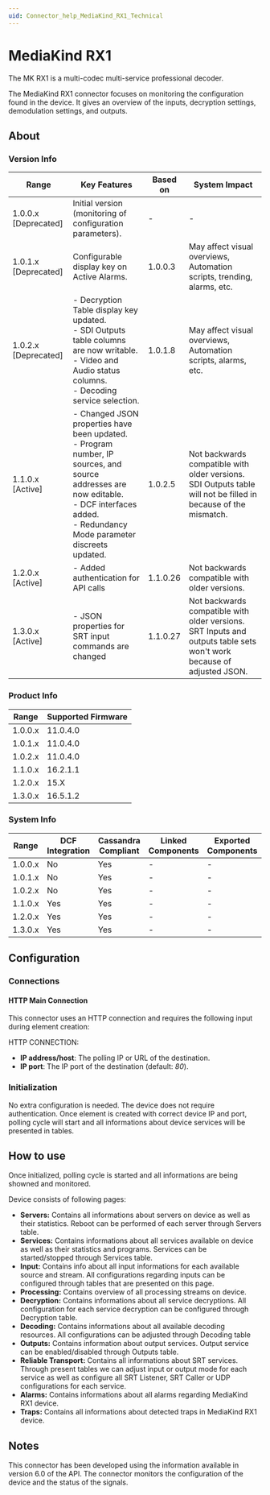 ```yaml
---
uid: Connector_help_MediaKind_RX1_Technical
---
```


# MediaKind RX1

The MK RX1 is a multi-codec multi-service professional decoder.

The MediaKind RX1 connector focuses on monitoring the configuration found in the device. It gives an overview of the inputs, decryption settings, demodulation settings, and outputs.

## About

### Version Info

| Range | Key Features | Based on | System Impact |
|--|--|--|--|
| 1.0.0.x [Deprecated] | Initial version (monitoring of configuration parameters). | - | - |
| 1.0.1.x [Deprecated] | Configurable display key on Active Alarms. | 1.0.0.3 | May affect visual overviews, Automation scripts, trending, alarms, etc. |
| 1.0.2.x [Deprecated] | - Decryption Table display key updated.<br>- SDI Outputs table columns are now writable.<br>- Video and Audio status columns.<br>- Decoding service selection. | 1.0.1.8 | May affect visual overviews, Automation scripts, alarms, etc. |
| 1.1.0.x [Active] | - Changed JSON properties have been updated.<br>- Program number, IP sources, and source addresses are now editable.<br>- DCF interfaces added.<br>- Redundancy Mode parameter discreets updated. | 1.0.2.5 | Not backwards compatible with older versions. SDI Outputs table will not be filled in because of the mismatch. |
| 1.2.0.x [Active] | - Added authentication for API calls | 1.1.0.26 | Not backwards compatible with older versions. |
| 1.3.0.x [Active] | - JSON properties for SRT input commands are changed | 1.1.0.27 | Not backwards compatible with older versions. SRT Inputs and outputs table sets won't work because of adjusted JSON. |

### Product Info

| Range     | Supported Firmware     |
|-----------|------------------------|
| 1.0.0.x   | 11.0.4.0               |
| 1.0.1.x   | 11.0.4.0               |
| 1.0.2.x   | 11.0.4.0               |
| 1.1.0.x   | 16.2.1.1               |
| 1.2.0.x   | 15.X                   |
| 1.3.0.x   | 16.5.1.2               |

### System Info

| Range     | DCF Integration     | Cassandra Compliant     | Linked Components     | Exported Components     |
|-----------|---------------------|-------------------------|-----------------------|-------------------------|
| 1.0.0.x   | No                  | Yes                     | -                     | -                       |
| 1.0.1.x   | No                  | Yes                     | -                     | -                       |
| 1.0.2.x   | No                  | Yes                     | -                     | -                       |
| 1.1.0.x   | Yes                 | Yes                     | -                     | -                       |
| 1.2.0.x   | Yes                 | Yes                     | -                     | -                       |
| 1.3.0.x   | Yes                 | Yes                     | -                     | -                       |

## Configuration

### Connections

#### HTTP Main Connection

This connector uses an HTTP connection and requires the following input during element creation:

HTTP CONNECTION:

- **IP address/host**: The polling IP or URL of the destination.
- **IP port**: The IP port of the destination (default: *80*).

### Initialization

No extra configuration is needed. The device does not require authentication. Once element is created with correct device IP and port, polling cycle will start and all informations about device services will be presented in tables.

## How to use

Once initialized, polling cycle is started and all informations are being showned and monitored.

Device consists of following pages:
- **Servers:** Contains all informations about servers on device as well as their statistics. Reboot can be performed of each server through Servers table.
- **Services:** Contains informations about all services available on device as well as their statistics and programs. Services can be started/stopped through Services table.
- **Input:** Contains info about all input informations for each available source and stream. All configurations regarding inputs can be configured through tables that are presented on this page.
- **Processing:** Contains overview of all processing streams on device.
- **Decryption:** Contains informations about all service decryptions. All configuration for each service decryption can be configured through Decryption table.
- **Decoding:** Contains informations about all available decoding resources. All configurations can be adjusted through Decoding table
- **Outputs:** Contains information about output services. Output service can be enabled/disabled through Outputs table.
- **Reliable Transport:** Contains all informations about SRT services. Through present tables we can adjust input or output mode for each service as well as configure all SRT Listener, SRT Caller or UDP configurations for each service.
- **Alarms:** Contains informations about all alarms regarding MediaKind RX1 device.
- **Traps:** Contains all informations about detected traps in MediaKind RX1 device.

## Notes

This connector has been developed using the information available in version 6.0 of the API. The connector monitors the configuration of the device and the status of the signals.
